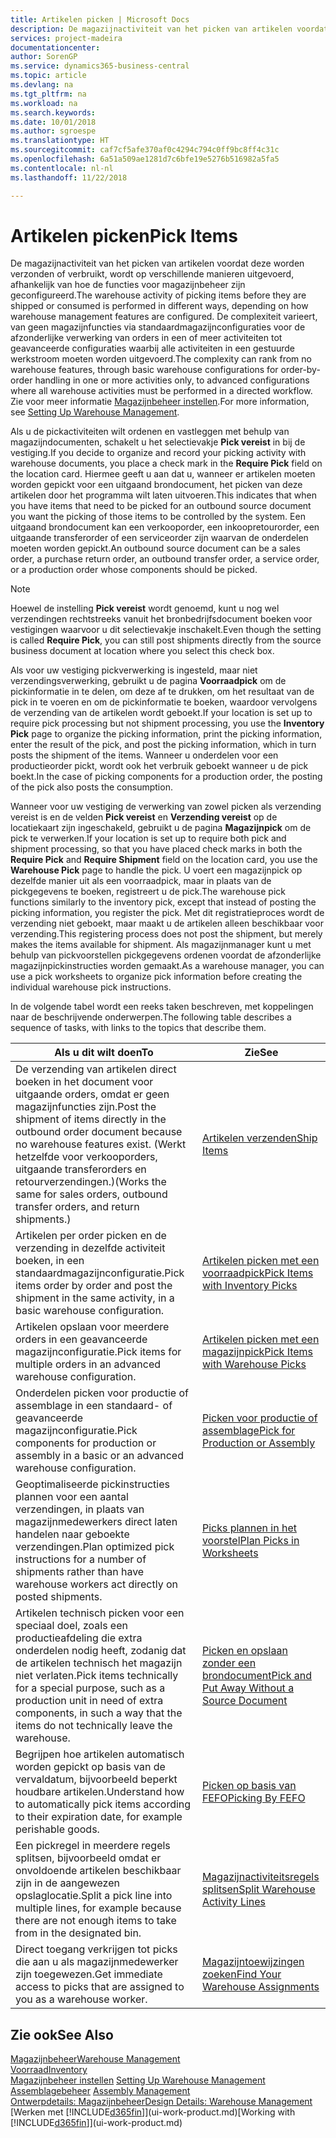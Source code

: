 ```yaml
---
title: Artikelen picken | Microsoft Docs
description: De magazijnactiviteit van het picken van artikelen voordat deze worden verzonden of verbruikt, wordt op verschillende manieren uitgevoerd, afhankelijk van hoe de functies voor magazijnbeheer zijn geconfigureerd. De complexiteit van de [instelling](../configure-warehouse-processes.md) varieert, van geen magazijnfuncties via standaardmagazijnconfiguraties voor de afzonderlijke verwerking van orders in een of meer activiteiten tot geavanceerde configuraties waarbij alle activiteiten in een gestuurde werkstroom moeten worden uitgevoerd.
services: project-madeira
documentationcenter: 
author: SorenGP
ms.service: dynamics365-business-central
ms.topic: article
ms.devlang: na
ms.tgt_pltfrm: na
ms.workload: na
ms.search.keywords: 
ms.date: 10/01/2018
ms.author: sgroespe
ms.translationtype: HT
ms.sourcegitcommit: caf7cf5afe370af0c4294c794c0ff9bc8ff4c31c
ms.openlocfilehash: 6a51a509ae1281d7c6bfe19e5276b516982a5fa5
ms.contentlocale: nl-nl
ms.lasthandoff: 11/22/2018

---
```

# <a name="pick-items"></a><span data-ttu-id="a4ffe-104">Artikelen picken</span><span class="sxs-lookup"><span data-stu-id="a4ffe-104">Pick Items</span></span>
<span data-ttu-id="a4ffe-105">De magazijnactiviteit van het picken van artikelen voordat deze worden verzonden of verbruikt, wordt op verschillende manieren uitgevoerd, afhankelijk van hoe de functies voor magazijnbeheer zijn geconfigureerd.</span><span class="sxs-lookup"><span data-stu-id="a4ffe-105">The warehouse activity of picking items before they are shipped or consumed is performed in different ways, depending on how warehouse management features are configured.</span></span> <span data-ttu-id="a4ffe-106">De complexiteit varieert, van geen magazijnfuncties via standaardmagazijnconfiguraties voor de afzonderlijke verwerking van orders in een of meer activiteiten tot geavanceerde configuraties waarbij alle activiteiten in een gestuurde werkstroom moeten worden uitgevoerd.</span><span class="sxs-lookup"><span data-stu-id="a4ffe-106">The complexity can rank from no warehouse features, through basic warehouse configurations for order-by-order handling in one or more activities only, to advanced configurations where all warehouse activities must be performed in a directed workflow.</span></span> <span data-ttu-id="a4ffe-107">Zie voor meer informatie [Magazijnbeheer instellen](warehouse-setup-warehouse.md).</span><span class="sxs-lookup"><span data-stu-id="a4ffe-107">For more information, see [Setting Up Warehouse Management](warehouse-setup-warehouse.md).</span></span>

<span data-ttu-id="a4ffe-108">Als u de pickactiviteiten wilt ordenen en vastleggen met behulp van magazijndocumenten, schakelt u het selectievakje **Pick vereist** in bij de vestiging.</span><span class="sxs-lookup"><span data-stu-id="a4ffe-108">If you decide to organize and record your picking activity with warehouse documents, you place a check mark in the **Require Pick** field on the location card.</span></span> <span data-ttu-id="a4ffe-109">Hiermee geeft u aan dat u, wanneer er artikelen moeten worden gepickt voor een uitgaand brondocument, het picken van deze artikelen door het programma wilt laten uitvoeren.</span><span class="sxs-lookup"><span data-stu-id="a4ffe-109">This indicates that when you have items that need to be picked for an outbound source document you want the picking of those items to be controlled by the system.</span></span> <span data-ttu-id="a4ffe-110">Een uitgaand brondocument kan een verkooporder, een inkoopretourorder, een uitgaande transferorder of een serviceorder zijn waarvan de onderdelen moeten worden gepickt.</span><span class="sxs-lookup"><span data-stu-id="a4ffe-110">An outbound source document can be a sales order, a purchase return order, an outbound transfer order, a service order, or a production order whose components should be picked.</span></span>

> [!NOTE]
> <span data-ttu-id="a4ffe-111">Hoewel de instelling **Pick vereist** wordt genoemd, kunt u nog wel verzendingen rechtstreeks vanuit het bronbedrijfsdocument boeken voor vestigingen waarvoor u dit selectievakje inschakelt.</span><span class="sxs-lookup"><span data-stu-id="a4ffe-111">Even though the setting is called **Require Pick**, you can still post shipments directly from the source business document at location where you select this check box.</span></span>

<span data-ttu-id="a4ffe-112">Als voor uw vestiging pickverwerking is ingesteld, maar niet verzendingsverwerking, gebruikt u de pagina **Voorraadpick** om de pickinformatie in te delen, om deze af te drukken, om het resultaat van de pick in te voeren en om de pickinformatie te boeken, waardoor vervolgens de verzending van de artikelen wordt geboekt.</span><span class="sxs-lookup"><span data-stu-id="a4ffe-112">If your location is set up to require pick processing but not shipment processing, you use the **Inventory Pick** page to organize the picking information, print the picking information, enter the result of the pick, and post the picking information, which in turn posts the shipment of the items.</span></span> <span data-ttu-id="a4ffe-113">Wanneer u onderdelen voor een productieorder pickt, wordt ook het verbruik geboekt wanneer u de pick boekt.</span><span class="sxs-lookup"><span data-stu-id="a4ffe-113">In the case of picking components for a production order, the posting of the pick also posts the consumption.</span></span>

<span data-ttu-id="a4ffe-114">Wanneer voor uw vestiging de verwerking van zowel picken als verzending vereist is en de velden **Pick vereist** en **Verzending vereist** op de locatiekaart zijn ingeschakeld, gebruikt u de pagina **Magazijnpick** om de pick te verwerken.</span><span class="sxs-lookup"><span data-stu-id="a4ffe-114">If your location is set up to require both pick and shipment processing, so that you have placed check marks in both the **Require Pick** and **Require Shipment** field on the location card, you use the **Warehouse Pick** page to handle the pick.</span></span> <span data-ttu-id="a4ffe-115">U voert een magazijnpick op dezelfde manier uit als een voorraadpick, maar in plaats van de pickgegevens te boeken, registreert u de pick.</span><span class="sxs-lookup"><span data-stu-id="a4ffe-115">The warehouse pick functions similarly to the inventory pick, except that instead of posting the picking information, you register the pick.</span></span> <span data-ttu-id="a4ffe-116">Met dit registratieproces wordt de verzending niet geboekt, maar maakt u de artikelen alleen beschikbaar voor verzending.</span><span class="sxs-lookup"><span data-stu-id="a4ffe-116">This registering process does not post the shipment, but merely makes the items available for shipment.</span></span> <span data-ttu-id="a4ffe-117">Als magazijnmanager kunt u met behulp van pickvoorstellen pickgegevens ordenen voordat de afzonderlijke magazijnpickinstructies worden gemaakt.</span><span class="sxs-lookup"><span data-stu-id="a4ffe-117">As a warehouse manager, you can use a pick worksheets to organize pick information before creating the individual warehouse pick instructions.</span></span>

<span data-ttu-id="a4ffe-118">In de volgende tabel wordt een reeks taken beschreven, met koppelingen naar de beschrijvende onderwerpen.</span><span class="sxs-lookup"><span data-stu-id="a4ffe-118">The following table describes a sequence of tasks, with links to the topics that describe them.</span></span>   

|<span data-ttu-id="a4ffe-119">**Als u dit wilt doen**</span><span class="sxs-lookup"><span data-stu-id="a4ffe-119">**To**</span></span>|<span data-ttu-id="a4ffe-120">**Zie**</span><span class="sxs-lookup"><span data-stu-id="a4ffe-120">**See**</span></span>|
|------------|-------------|  
|<span data-ttu-id="a4ffe-121">De verzending van artikelen direct boeken in het document voor uitgaande orders, omdat er geen magazijnfuncties zijn.</span><span class="sxs-lookup"><span data-stu-id="a4ffe-121">Post the shipment of items directly in the outbound order document because no warehouse features exist.</span></span> <span data-ttu-id="a4ffe-122">(Werkt hetzelfde voor verkooporders, uitgaande transferorders en retourverzendingen.)</span><span class="sxs-lookup"><span data-stu-id="a4ffe-122">(Works the same for sales orders, outbound transfer orders, and return shipments.)</span></span>|[<span data-ttu-id="a4ffe-123">Artikelen verzenden</span><span class="sxs-lookup"><span data-stu-id="a4ffe-123">Ship Items</span></span>](warehouse-how-ship-items.md)|  
|<span data-ttu-id="a4ffe-124">Artikelen per order picken en de verzending in dezelfde activiteit boeken, in een standaardmagazijnconfiguratie.</span><span class="sxs-lookup"><span data-stu-id="a4ffe-124">Pick items order by order and post the shipment in the same activity, in a basic warehouse configuration.</span></span>|[<span data-ttu-id="a4ffe-125">Artikelen picken met een voorraadpick</span><span class="sxs-lookup"><span data-stu-id="a4ffe-125">Pick Items with Inventory Picks</span></span>](warehouse-how-to-pick-items-with-inventory-picks.md)|
|<span data-ttu-id="a4ffe-126">Artikelen opslaan voor meerdere orders in een geavanceerde magazijnconfiguratie.</span><span class="sxs-lookup"><span data-stu-id="a4ffe-126">Pick items for multiple orders in an advanced warehouse configuration.</span></span>|[<span data-ttu-id="a4ffe-127">Artikelen picken met een magazijnpick</span><span class="sxs-lookup"><span data-stu-id="a4ffe-127">Pick Items with Warehouse Picks</span></span>](warehouse-how-to-pick-items-for-warehouse-shipment.md)|  
|<span data-ttu-id="a4ffe-128">Onderdelen picken voor productie of assemblage in een standaard- of geavanceerde magazijnconfiguratie.</span><span class="sxs-lookup"><span data-stu-id="a4ffe-128">Pick components for production or assembly in a basic or an advanced warehouse configuration.</span></span>|[<span data-ttu-id="a4ffe-129">Picken voor productie of assemblage</span><span class="sxs-lookup"><span data-stu-id="a4ffe-129">Pick for Production or Assembly</span></span>](warehouse-how-to-pick-for-production.md)|  
|<span data-ttu-id="a4ffe-130">Geoptimaliseerde pickinstructies plannen voor een aantal verzendingen, in plaats van magazijnmedewerkers direct laten handelen naar geboekte verzendingen.</span><span class="sxs-lookup"><span data-stu-id="a4ffe-130">Plan optimized pick instructions for a number of shipments rather than have warehouse workers act directly on posted shipments.</span></span>|[<span data-ttu-id="a4ffe-131">Picks plannen in het voorstel</span><span class="sxs-lookup"><span data-stu-id="a4ffe-131">Plan Picks in Worksheets</span></span>](warehouse-how-to-plan-picks-in-worksheets.md)|  
|<span data-ttu-id="a4ffe-132">Artikelen technisch picken voor een speciaal doel, zoals een productieafdeling die extra onderdelen nodig heeft, zodanig dat de artikelen technisch het magazijn niet verlaten.</span><span class="sxs-lookup"><span data-stu-id="a4ffe-132">Pick items technically for a special purpose, such as a production unit in need of extra components, in such a way that the items do not technically leave the warehouse.</span></span>|[<span data-ttu-id="a4ffe-133">Picken en opslaan zonder een brondocument</span><span class="sxs-lookup"><span data-stu-id="a4ffe-133">Pick and Put Away Without a Source Document</span></span>](warehouse-how-to-create-put-aways-from-internal-put-aways.md)|
|<span data-ttu-id="a4ffe-134">Begrijpen hoe artikelen automatisch worden gepickt op basis van de vervaldatum, bijvoorbeeld beperkt houdbare artikelen.</span><span class="sxs-lookup"><span data-stu-id="a4ffe-134">Understand how to automatically pick items according to their expiration date, for example perishable goods.</span></span>|[<span data-ttu-id="a4ffe-135">Picken op basis van FEFO</span><span class="sxs-lookup"><span data-stu-id="a4ffe-135">Picking By FEFO</span></span>](warehouse-picking-by-fefo.md)|
|<span data-ttu-id="a4ffe-136">Een pickregel in meerdere regels splitsen, bijvoorbeeld omdat er onvoldoende artikelen beschikbaar zijn in de aangewezen opslaglocatie.</span><span class="sxs-lookup"><span data-stu-id="a4ffe-136">Split a pick line into multiple lines, for example because there are not enough items to take from in the designated bin.</span></span>|[<span data-ttu-id="a4ffe-137">Magazijnactiviteitsregels splitsen</span><span class="sxs-lookup"><span data-stu-id="a4ffe-137">Split Warehouse Activity Lines</span></span>](warehouse-how-to-split-warehouse-activity-lines.md)|
|<span data-ttu-id="a4ffe-138">Direct toegang verkrijgen tot picks die aan u als magazijnmedewerker zijn toegewezen.</span><span class="sxs-lookup"><span data-stu-id="a4ffe-138">Get immediate access to picks that are assigned to you as a warehouse worker.</span></span>|[<span data-ttu-id="a4ffe-139">Magazijntoewijzingen zoeken</span><span class="sxs-lookup"><span data-stu-id="a4ffe-139">Find Your Warehouse Assignments</span></span>](warehouse-how-to-find-your-warehouse-assignments.md)|  

## <a name="see-also"></a><span data-ttu-id="a4ffe-140">Zie ook</span><span class="sxs-lookup"><span data-stu-id="a4ffe-140">See Also</span></span>  
[<span data-ttu-id="a4ffe-141">Magazijnbeheer</span><span class="sxs-lookup"><span data-stu-id="a4ffe-141">Warehouse Management</span></span>](warehouse-manage-warehouse.md)  
[<span data-ttu-id="a4ffe-142">Voorraad</span><span class="sxs-lookup"><span data-stu-id="a4ffe-142">Inventory</span></span>](inventory-manage-inventory.md)  
<span data-ttu-id="a4ffe-143">[Magazijnbeheer instellen](warehouse-setup-warehouse.md)   </span><span class="sxs-lookup"><span data-stu-id="a4ffe-143">[Setting Up Warehouse Management](warehouse-setup-warehouse.md)   </span></span>  
<span data-ttu-id="a4ffe-144">[Assemblagebeheer](assembly-assemble-items.md)  </span><span class="sxs-lookup"><span data-stu-id="a4ffe-144">[Assembly Management](assembly-assemble-items.md)  </span></span>  
[<span data-ttu-id="a4ffe-145">Ontwerpdetails: Magazijnbeheer</span><span class="sxs-lookup"><span data-stu-id="a4ffe-145">Design Details: Warehouse Management</span></span>](design-details-warehouse-management.md)  
<span data-ttu-id="a4ffe-146">[Werken met [!INCLUDE[d365fin](includes/d365fin_md.md)]](ui-work-product.md)</span><span class="sxs-lookup"><span data-stu-id="a4ffe-146">[Working with [!INCLUDE[d365fin](includes/d365fin_md.md)]](ui-work-product.md)</span></span>

